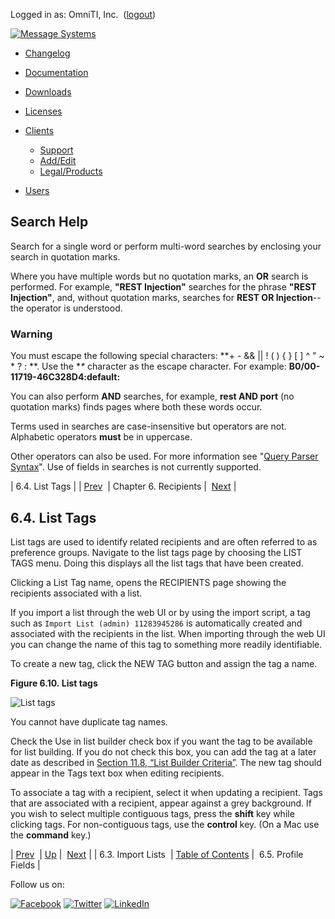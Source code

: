 Logged in as: OmniTI, Inc.  ([logout](https://support.messagesystems.com/logout.php))

[![Message Systems](https://support.messagesystems.com/images/ms-white205.png)](https://support.messagesystems.com/start.php) 

*   [Changelog](https://support.messagesystems.com/start.php?show=changelog)
*   [Documentation](https://support.messagesystems.com/docs/)
*   [Downloads](https://support.messagesystems.com/start.php)

*   [Licenses](https://support.messagesystems.com/license_summary.php)
*   <a href="">Clients</a>
    *   [Support](https://support.messagesystems.com/cs.php)
    *   [Add/Edit](https://support.messagesystems.com/edit_client.php)
    *   [Legal/Products](https://support.messagesystems.com/edit_products.php)
*   [Users](https://support.messagesystems.com/edit_customer.php)

## Search Help

Search for a single word or perform multi-word searches by enclosing your search in quotation marks.

Where you have multiple words but no quotation marks, an **OR** search is performed. For example, **"REST Injection"** searches for the phrase **"REST Injection"**, and, without quotation marks, searches for **REST OR Injection**--the operator is understood.

### Warning

You must escape the following special characters: **+ - && || ! ( ) { } [ ] ^ " ~ * ? : \**. Use the **\** character as the escape character. For example: **B0/00-11719-46C328D4\:default\:**

You can also perform **AND** searches, for example, **rest AND port** (no quotation marks) finds pages where both these words occur.

Terms used in searches are case-insensitive but operators are not. Alphabetic operators **must** be in uppercase.

Other operators can also be used. For more information see "[Query Parser Syntax](https://lucene.apache.org/core/old_versioned_docs/versions/3_0_0/queryparsersyntax.html)". Use of fields in searches is not currently supported.

| 6.4. List Tags |
| [Prev](mc3-recipients-importing.php)  | Chapter 6. Recipients |  [Next](mc3-administration-profile-fields.php) |

## 6.4. List Tags

List tags are used to identify related recipients and are often referred to as preference groups. Navigate to the list tags page by choosing the LIST TAGS menu. Doing this displays all the list tags that have been created.

Clicking a List Tag name, opens the RECIPIENTS page showing the recipients associated with a list.

If you import a list through the web UI or by using the import script, a tag such as `Import List (admin) 11283945286` is automatically created and associated with the recipients in the list. When importing through the web UI you can change the name of this tag to something more readily identifiable.

To create a new tag, click the NEW TAG button and assign the tag a name.

<a name="figure-list-tags"></a>

**Figure 6.10. List tags**

![List tags](images/list_tags.jpg)

You cannot have duplicate tag names.

Check the Use in list builder check box if you want the tag to be available for list building. If you do not check this box, you can add the tag at a later date as described in [Section 11.8, “List Builder Criteria”](mc3-administration-list-builder-criteria.php "11.8. List Builder Criteria"). The new tag should appear in the Tags text box when editing recipients.

To associate a tag with a recipient, select it when updating a recipient. Tags that are associated with a recipient, appear against a grey background. If you wish to select multiple contiguous tags, press the **shift** key while clicking tags. For non-contiguous tags, use the **control** key. (On a Mac use the **command** key.)

| [Prev](mc3-recipients-importing.php)  | [Up](mc3-recipients.php) |  [Next](mc3-administration-profile-fields.php) |
| 6.3. Import Lists  | [Table of Contents](index.php) |  6.5. Profile Fields |

Follow us on:

[![Facebook](https://support.messagesystems.com/images/icon-facebook.png)](http://www.facebook.com/messagesystems) [![Twitter](https://support.messagesystems.com/images/icon-twitter.png)](http://twitter.com/#!/MessageSystems) [![LinkedIn](https://support.messagesystems.com/images/icon-linkedin.png)](http://www.linkedin.com/company/message-systems)
